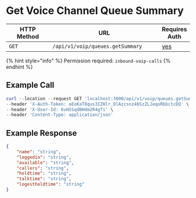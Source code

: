 # Get Voice Channel Queue Summary

<table><thead><tr><th width="163">HTTP Method</th><th width="337">URL</th><th>Requires Auth</th></tr></thead><tbody><tr><td><code>GET</code></td><td><code>/api/v1/voip/queues.getSummary</code></td><td><a href="../../authentication-endpoints/">yes</a></td></tr></tbody></table>

{% hint style="info" %}
Permission required: `inbound-voip-calls`
{% endhint %}

## Example Call

```powershell
curl --location --request GET 'localhost:3000/api/v1/voip/queues.getSummary' \
--header 'X-Auth-Token: aEoKaT8qus3IZHlr_OlAzcsnz46SzZLJeqoRbbctcDQ' \
--header 'X-User-Id: 6vHSSqdBHdm2R4gfi' \
--header 'Content-Type: application/json' 
```

## Example Response

```json
{
	"name": "string",
	"loggedin": "string",
	"available": "string",
	"callers": "string",
	"holdtime": "string",
	"talktime": "string",
	"logestholdtime": "string"
}
```
